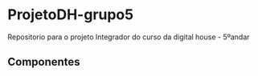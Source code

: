 # ProjetoDH-grupo5
Repositorio para o projeto Integrador do curso da digital house - 5ºandar

## Componentes

<Style></Style>
